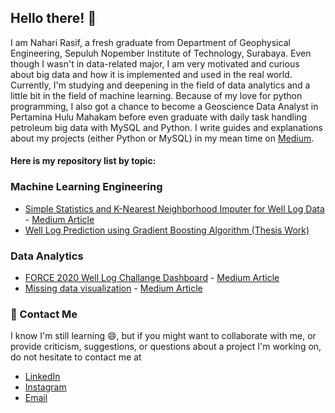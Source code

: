 ## Hello there! 👋 
I am Nahari Rasif, a fresh graduate from Department of Geophysical Engineering, Sepuluh Nopember Institute of Technology, Surabaya. Even though I wasn't in data-related major, I am very motivated and curious about big data and how it is implemented and used in the real world. Currently, I'm studying and deepening in the field of data analytics and a little bit in the field of machine learning. Because of my love for python programming, I also got a chance to become a Geoscience Data Analyst in Pertamina Hulu Mahakam before even graduate with daily task handling petroleum big data with MySQL and Python. I write guides and explanations about my projects (either Python or MySQL) in my mean time on [Medium](https://medium.com/@naharirasif).

#### Here is my repository list by topic:

### Machine Learning Engineering
- [Simple Statistics and K-Nearest Neighborhood Imputer for Well Log Data](https://github.com/nrasif/KMeans-Imputation-WellLogs) - [Medium Article](https://medium.com/@naharirasif/imputing-missing-well-log-data-values-with-simple-statistics-and-knn-imputer-58c7343d3163)
- [Well Log Prediction using Gradient Boosting Algorithm (Thesis Work)](https://github.com/nrasif/DTlog-Prediction-MachineLearning-Thesis)

### Data Analytics
- [FORCE 2020 Well Log Challange Dashboard](https://github.com/nrasif/Dashboard-Force2020-WellLogChallange) - [Medium Article](https://medium.com/@naharirasif/a-concise-guide-to-plotly-and-dash-for-well-log-dashboard-ad86b8f5c615)
- [Missing data visualization](https://github.com/nrasif/Missing-Data-Visualization-Study-Case) - [Medium Article](https://medium.com/@naharirasif/imputing-missing-well-log-data-values-with-simple-statistics-and-knn-imputer-58c7343d3163)

### :speech_balloon: Contact Me

I know I'm still learning 😄, but if you might want to collaborate with me, or provide criticism, suggestions, or questions about a project I'm working on, do not hesitate to contact me at
- [LinkedIn](https://www.linkedin.com/in/naharirasif/)
- [Instagram](https://www.instagram.com/naharirasif/)
- [Email](mailto:naharirasif18@gmail.com)
